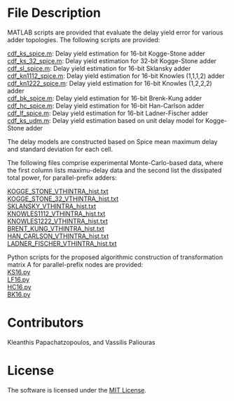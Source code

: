 # File Description

MATLAB scripts are provided that evaluate the delay yield error for various adder topologies.
The following scripts are provided:

[cdf_ks_spice.m](https://github.com/papachatz/ppa_models/blob/main/matlab/cdf_ks_spice.m): Delay yield estimation for 16-bit Kogge-Stone adder <br />
[cdf_ks_32_spice.m](https://github.com/papachatz/ppa_models/blob/main/matlab/cdf_ks_32_spice.m): Delay yield estimation for 32-bit Kogge-Stone adder <br />
[cdf_sl_spice.m](https://github.com/papachatz/ppa_models/blob/main/matlab/cdf_sl_spice.m): Delay yield estimation for 16-bit Sklansky adder <br />
[cdf_kn1112_spice.m](https://github.com/papachatz/ppa_models/blob/main/matlab/cdf_kn1112_spice.m): Delay yield estimation for 16-bit Knowles (1,1,1,2) adder <br />
[cdf_kn1222_spice.m](https://github.com/papachatz/ppa_models/blob/main/matlab/cdf_kn1222_spice.m): Delay yield estimation for 16-bit Knowles (1,2,2,2) adder <br />
[cdf_bk_spice.m](https://github.com/papachatz/ppa_models/blob/main/matlab/cdf_bk_spice.m): Delay yield estimation for 16-bit Brenk-Kung adder <br />
[cdf_hc_spice.m](https://github.com/papachatz/ppa_models/blob/main/matlab/cdf_hc_spice.m): Delay yield estimation for 16-bit Han-Carlson adder <br />
[cdf_lf_spice.m](https://github.com/papachatz/ppa_models/blob/main/matlab/cdf_lf_spice.m): Delay yield estimation for 16-bit Ladner-Fischer adder <br />
[cdf_ks_udm.m](https://github.com/papachatz/ppa_models/blob/main/matlab/unit_delay/ks_adder.m): Delay yield estimation based on unit delay model for Kogge-Stone adder 

The delay models are constructed based on Spice mean maximum delay and standard deviation 
for each cell.

The following files comprise experimental Monte-Carlo-based data, where the first column lists 
maximu-delay data and the second list the dissipated total power, for parallel-prefix adders:

[KOGGE_STONE_VTHINTRA_hist.txt](https://github.com/papachatz/ppa_models/blob/main/matlab/KOGGE_STONE_VTHINTRA_hist.txt) <br />
[KOGGE_STONE_32_VTHINTRA_hist.txt](https://github.com/papachatz/ppa_models/blob/main/matlab/KOGGE_STONE_32_VTHINTRA_hist.txt) <br />
[SKLANSKY_VTHINTRA_hist.txt](https://github.com/papachatz/ppa_models/blob/main/matlab/SKLANSKY_VTHINTRA_hist.txt) <br />
[KNOWLES1112_VTHINTRA_hist.txt](https://github.com/papachatz/ppa_models/blob/main/matlab/KNOWLES1112_VTHINTRA_hist.txt) <br />
[KNOWLES1222_VTHINTRA_hist.txt](https://github.com/papachatz/ppa_models/blob/main/matlab/KNOWLES1222_VTHINTRA_hist.txt) <br />
[BRENT_KUNG_VTHINTRA_hist.txt](https://github.com/papachatz/ppa_models/blob/main/matlab/BRENT_KUNG_VTHINTRA_hist.txt) <br />
[HAN_CARLSON_VTHINTRA_hist.txt](https://github.com/papachatz/ppa_models/blob/main/matlab/HAN_CARLSON_VTHINTRA_hist.txt) <br />
[LADNER_FISCHER_VTHINTRA_hist.txt](https://github.com/papachatz/ppa_models/blob/main/matlab/LADNER_FISCHER_VTHINTRA_hist.txt) <br />

Python scripts for the proposed algorithmic construction of transformation matrix A for parallel-prefix nodes are provided: <br />
[KS16.py](https://github.com/papachatz/ppa_models/blob/main/python/KS16.py) <br />
[LF16.py](https://github.com/papachatz/ppa_models/blob/main/python/LF16.py) <br />
[HC16.py](https://github.com/papachatz/ppa_models/blob/main/python/HC16.py) <br />
[BK16.py](https://github.com/papachatz/ppa_models/blob/main/python/BK16.py) <br />


# Contributors

Kleanthis Papachatzopoulos, and Vassilis Paliouras

# License 

The software is licensed under the [MIT License](https://github.com/papachatz/ppa_models/blob/main/LICENSE). 


